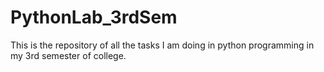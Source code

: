 # PythonLab_3rdSem
This is the repository of all the tasks I am doing in python programming in my 3rd semester of college.
